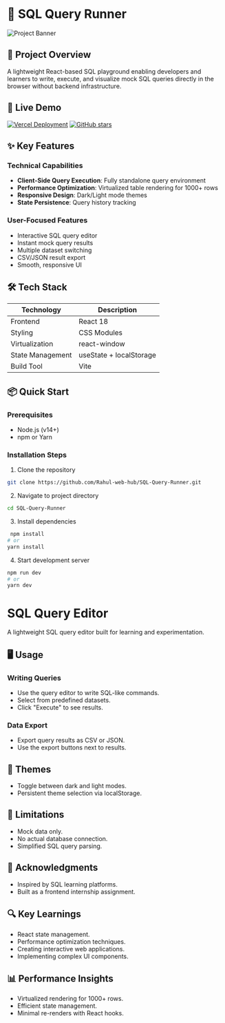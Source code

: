 # 💽 SQL Query Runner

![Project Banner](https://drive.google.com/uc?export=view&id=1Arb1_jd7KASAkx8Zg0joAc2Rv4YNorwV)

## 🌟 Project Overview

A lightweight React-based SQL playground enabling developers and learners to write, execute, and visualize mock SQL queries directly in the browser without backend infrastructure.

## 🚀 Live Demo

[![Vercel Deployment](https://img.shields.io/badge/View_on-Vercel-black?style=flat&logo=vercel)](https://sql-query-runner-ten.vercel.app/)
[![GitHub stars](https://img.shields.io/github/stars/Rahul-web-hub/SQL-Query-Runner?style=social)](https://github.com/Rahul-web-hub/SQL-Query-Runner)

## ✨ Key Features

### Technical Capabilities
- **Client-Side Query Execution**: Fully standalone query environment
- **Performance Optimization**: Virtualized table rendering for 1000+ rows
- **Responsive Design**: Dark/Light mode themes
- **State Persistence**: Query history tracking

### User-Focused Features
- Interactive SQL query editor
- Instant mock query results
- Multiple dataset switching
- CSV/JSON result export
- Smooth, responsive UI

## 🛠 Tech Stack

| Technology | Description |
|-----------|-------------|
| Frontend | React 18 |
| Styling | CSS Modules |
| Virtualization | react-window |
| State Management | useState + localStorage |
| Build Tool | Vite |

## 📦 Quick Start

### Prerequisites
- Node.js (v14+)
- npm or Yarn

### Installation Steps
1. Clone the repository
```bash
git clone https://github.com/Rahul-web-hub/SQL-Query-Runner.git
```
2. Navigate to project directory
```bash
cd SQL-Query-Runner
```
3. Install dependencies
```bash
 npm install
# or
yarn install
```
4. Start development server
```bash
npm run dev
# or
yarn dev
```
# SQL Query Editor

A lightweight SQL query editor built for learning and experimentation.

## 🖥 Usage

### Writing Queries
- Use the query editor to write SQL-like commands.
- Select from predefined datasets.
- Click "Execute" to see results.

### Data Export
- Export query results as CSV or JSON.
- Use the export buttons next to results.

## 🌈 Themes
- Toggle between dark and light modes.
- Persistent theme selection via localStorage.

## 🚧 Limitations
- Mock data only.
- No actual database connection.
- Simplified SQL query parsing.


## 🙌 Acknowledgments
- Inspired by SQL learning platforms.
- Built as a frontend internship assignment.

## 🔍 Key Learnings
- React state management.
- Performance optimization techniques.
- Creating interactive web applications.
- Implementing complex UI components.

## 📊 Performance Insights
- Virtualized rendering for 1000+ rows.
- Efficient state management.
- Minimal re-renders with React hooks.
